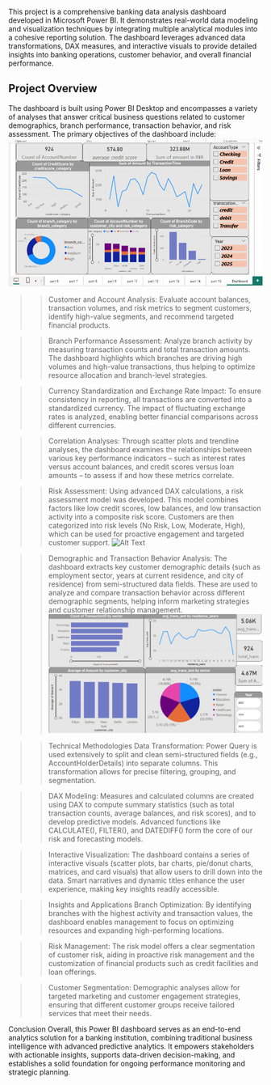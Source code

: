  This project is a comprehensive banking data analysis dashboard developed in Microsoft Power BI. It demonstrates real-world data modeling and visualization techniques by integrating multiple analytical modules into a cohesive reporting solution. The dashboard leverages advanced data transformations, DAX measures, and interactive visuals to provide detailed insights into banking operations, customer behavior, and overall financial performance.

## Project Overview
The dashboard is built using Power BI Desktop and encompasses a variety of analyses that answer critical business questions related to customer demographics, branch performance, transaction behavior, and risk assessment. The primary objectives of the dashboard include:
![Dashboard](https://github.com/Shankar0002/-Banking-Data-Analysis-Dashboard-FinInsight-Group/blob/main/Dashboard.png?raw=true)

>> Customer and Account Analysis:
Evaluate account balances, transaction volumes, and risk metrics to segment customers, identify high-value segments, and recommend targeted financial products.

>> Branch Performance Assessment:
Analyze branch activity by measuring transaction counts and total transaction amounts. The dashboard highlights which branches are driving high volumes and high-value transactions, thus helping to optimize resource allocation and branch-level strategies.

>> Currency Standardization and Exchange Rate Impact:
To ensure consistency in reporting, all transactions are converted into a standardized currency. The impact of fluctuating exchange rates is analyzed, enabling better financial comparisons across different currencies.

>> Correlation Analyses:
Through scatter plots and trendline analyses, the dashboard examines the relationships between various key performance indicators – such as interest rates versus account balances, and credit scores versus loan amounts – to assess if and how these metrics correlate.

>> Risk Assessment:
Using advanced DAX calculations, a risk assessment model was developed. This model combines factors like low credit scores, low balances, and low transaction activity into a composite risk score. Customers are then categorized into risk levels (No Risk, Low, Moderate, High), which can be used for proactive engagement and targeted customer support.
![Alt Text](images/your-image.png)

>> Demographic and Transaction Behavior Analysis:
The dashboard extracts key customer demographic details (such as employment sector, years at current residence, and city of residence) from semi-structured data fields. These are used to analyze and compare transaction behavior across different demographic segments, helping inform marketing strategies and customer relationship management.
 ![Alt Text](https://github.com/Shankar0002/-Banking-Data-Analysis-Dashboard-FinInsight-Group/blob/main/demographic_powerbi.png?raw=true)

>> Technical Methodologies
Data Transformation:
Power Query is used extensively to split and clean semi-structured fields (e.g., AccountHolderDetails) into separate columns. This transformation allows for precise filtering, grouping, and segmentation.

>> DAX Modeling:
Measures and calculated columns are created using DAX to compute summary statistics (such as total transaction counts, average balances, and risk scores), and to develop predictive models. Advanced functions like CALCULATE(), FILTER(), and DATEDIFF() form the core of our risk and forecasting models.

>> Interactive Visualization:
The dashboard contains a series of interactive visuals (scatter plots, bar charts, pie/donut charts, matrices, and card visuals) that allow users to drill down into the data. Smart narratives and dynamic titles enhance the user experience, making key insights readily accessible.

>> Insights and Applications
Branch Optimization:
By identifying branches with the highest activity and transaction values, the dashboard enables management to focus on optimizing resources and expanding high-performing locations.

>> Risk Management:
The risk model offers a clear segmentation of customer risk, aiding in proactive risk management and the customization of financial products such as credit facilities and loan offerings.


>> Customer Segmentation:
Demographic analyses allow for targeted marketing and customer engagement strategies, ensuring that different customer groups receive tailored services that meet their needs.

Conclusion
Overall, this Power BI dashboard serves as an end-to-end analytics solution for a banking institution, combining traditional business intelligence with advanced predictive analytics. It empowers stakeholders with actionable insights, supports data-driven decision-making, and establishes a solid foundation for ongoing performance monitoring and strategic planning.
